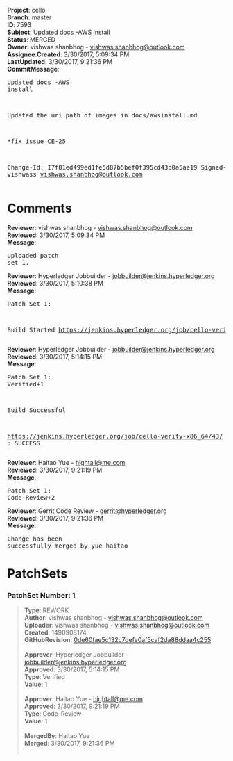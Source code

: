 <strong>Project</strong>: cello</br><strong>Branch</strong>: master<br><strong>ID</strong>: 7593<br><strong>Subject</strong>: Updated docs -AWS install<br><strong>Status</strong>: MERGED<br><strong>Owner</strong>: vishwas shanbhog - vishwas.shanbhog@outlook.com<br><strong>Assignee</strong>:<strong>Created</strong>: 3/30/2017, 5:09:34 PM<br><strong>LastUpdated</strong>: 3/30/2017, 9:21:36 PM<br><strong>CommitMessage</strong>:<br><pre>Updated docs -AWS install

Updated the uri path of images in docs/awsinstall.md

*fix issue CE-25

Change-Id: I7f81ed499ed1fe5d87b5bef0f395cd43b0a5ae19
Signed-off-by: vishwass <vishwas.shanbhog@outlook.com>
</pre><h1>Comments</h1><strong>Reviewer</strong>: vishwas shanbhog - vishwas.shanbhog@outlook.com<br><strong>Reviewed</strong>: 3/30/2017, 5:09:34 PM<br><strong>Message</strong>: <pre>Uploaded patch set 1.</pre><strong>Reviewer</strong>: Hyperledger Jobbuilder - jobbuilder@jenkins.hyperledger.org<br><strong>Reviewed</strong>: 3/30/2017, 5:10:38 PM<br><strong>Message</strong>: <pre>Patch Set 1:

Build Started https://jenkins.hyperledger.org/job/cello-verify-x86_64/43/</pre><strong>Reviewer</strong>: Hyperledger Jobbuilder - jobbuilder@jenkins.hyperledger.org<br><strong>Reviewed</strong>: 3/30/2017, 5:14:15 PM<br><strong>Message</strong>: <pre>Patch Set 1: Verified+1

Build Successful 

https://jenkins.hyperledger.org/job/cello-verify-x86_64/43/ : SUCCESS</pre><strong>Reviewer</strong>: Haitao Yue - hightall@me.com<br><strong>Reviewed</strong>: 3/30/2017, 9:21:19 PM<br><strong>Message</strong>: <pre>Patch Set 1: Code-Review+2</pre><strong>Reviewer</strong>: Gerrit Code Review - gerrit@hyperledger.org<br><strong>Reviewed</strong>: 3/30/2017, 9:21:36 PM<br><strong>Message</strong>: <pre>Change has been successfully merged by yue haitao</pre><h1>PatchSets</h1><h3>PatchSet Number: 1</h3><blockquote><strong>Type</strong>: REWORK<br><strong>Author</strong>: vishwas shanbhog - vishwas.shanbhog@outlook.com<br><strong>Uploader</strong>: vishwas shanbhog - vishwas.shanbhog@outlook.com<br><strong>Created</strong>: 1490908174<br><strong>GitHubRevision</strong>: [0de60fae5c132c7defe0af5caf2da88ddaa4c255](https://github.com/hyperledger/cello/commit/0de60fae5c132c7defe0af5caf2da88ddaa4c255)<br><br><strong>Approver</strong>: Hyperledger Jobbuilder - jobbuilder@jenkins.hyperledger.org<br><strong>Approved</strong>: 3/30/2017, 5:14:15 PM<br><strong>Type</strong>: Verified<br><strong>Value</strong>: 1<br><br><strong>Approver</strong>: Haitao Yue - hightall@me.com<br><strong>Approved</strong>: 3/30/2017, 9:21:19 PM<br><strong>Type</strong>: Code-Review<br><strong>Value</strong>: 1<br><br><strong>MergedBy</strong>: Haitao Yue<br><strong>Merged</strong>: 3/30/2017, 9:21:36 PM<br><br></blockquote>